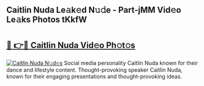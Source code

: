 ## Caitlin Nuda Le𝚊k𝚎d N𝚞𝚍e - Part-jMM Vid𝚎o Le𝚊ks Photos tKkfW

# <h2><a href="http://fbg5ofo.evod.top/?m=Caitlin+Nuda">🔗 👉🔴 Caitlin Nuda Vid𝚎o Ph𝚘t𝚘s</a></h2>

[![Caitlin Nuda N𝚞d𝚎s](https://i.imgur.com/8V9OHl7.gif)](http://fbg5ofo.evod.top/?m=Caitlin+Nuda)
Social media personality Caitlin Nuda known for their dance and lifestyle content. Thought-provoking speaker Caitlin Nuda, known for their engaging presentations and thought-provoking ideas. 
